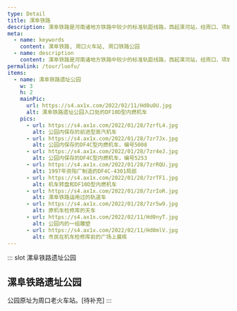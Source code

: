 ```yaml
---
type: Detail
title: 漯阜铁路
description: 漯阜铁路是河南诸地方铁路中较少的标准轨距线路，西起漯河站，经周口、项城、沈丘、界首、太和等地东至阜阳站，线路全长215公里，起到了连接京广和京九两条国铁干线的作用。<br><br>漯阜铁路始建于1973年，1975年，漯河周口段开通，至1989年全线通车。漯河站至省界站的142公里由河南地方铁路局周口分局管辖，省界站至阜阳站的73公里由安徽省阜阳地方铁路管理局管辖，在周口、阜阳设有机辆段、工电段。多趟长途旅客列车过轨漯阜铁路，其中2006年首次开行的周口至北京西K401/2次是全国地方铁路中唯一一趟进京旅客列车。<br><br>2008年，漯阜铁路改制，原地方铁路管理局组建为漯阜铁路公司，由郑州局、武汉局、上海局、阜阳市和中铁建投等单位共同出资，武汉铁路局控股。之后漯阜铁路按照国铁I级扩能改造，2013年，原有周口站拆除新建，市区段废线。周口漯阜铁路遗址公园保留了部分线路、设施和车辆，包括机车检修库、机车转盘、油库、前进型蒸汽机车、东风4c型内燃机车和22B型客车等。
meta:
  - name: keywords
    content: 漯阜铁路, 周口火车站, 周口铁路公园
  - name: description
    content: 漯阜铁路是河南诸地方铁路中较少的标准轨距线路，西起漯河站，经周口、项城、沈丘、界首、太和等地东至阜阳站，线路全长215公里，起到了连接京广和京九两条国铁干线的作用。漯阜铁路始建于1973年，1975年，漯河周口段开通，至1989年全线通车。漯河站至省界站的142公里由河南地方铁路局周口分局管辖，省界站至阜阳站的73公里由安徽省阜阳地方铁路管理局管辖，在周口、阜阳设有机辆段、工电段。多趟长途旅客列车过轨漯阜铁路，其中2006年首次开行的周口至北京西K401/2次是全国地方铁路中唯一一趟进京旅客列车。2008年，漯阜铁路改制，原地方铁路管理局组建为漯阜铁路公司，由郑州局、武汉局、上海局、阜阳市和中铁建投等单位共同出资，武汉铁路局控股。之后漯阜铁路按照国铁I级扩能改造，2013年，原有周口站拆除新建，市区段废线。周口漯阜铁路遗址公园保留了部分线路、设施和车辆，包括机车检修库、机车转盘、油库、前进型蒸汽机车、东风4c型内燃机车和22B型客车等。
permalink: /tour/luofu/
items:
  - name: 漯阜铁路遗址公园
    w: 3
    h: 2
    mainPic: 
      url: https://s4.ax1x.com/2022/02/11/Hd0uOU.jpg
      alt: 漯阜铁路遗址公园入口处的DF10D型内燃机车
    pics:
      - url: https://s4.ax1x.com/2022/01/28/7zrfL4.jpg
        alt: 公园内保存的前进型蒸汽机车
      - url: https://s4.ax1x.com/2022/01/28/7zr7Jx.jpg
        alt: 公园内保存的DF4C型内燃机车，编号5008
      - url: https://s4.ax1x.com/2022/01/28/7zr4eJ.jpg
        alt: 公园内保存的DF4C型内燃机车，编号5253
      - url: https://s4.ax1x.com/2022/01/28/7zrRQU.jpg
        alt: 1997年资阳厂制造的DF4C-4301局部
      - url: https://s4.ax1x.com/2022/01/28/7zrTF1.jpg
        alt: 机车转盘和DF10D型内燃机车
      - url: https://s4.ax1x.com/2022/01/28/7zrIoR.jpg
        alt: 漯阜铁路运用过的轨道车
      - url: https://s4.ax1x.com/2022/01/28/7zr5w9.jpg
        alt: 原机车检修库的天车
      - url: https://s4.ax1x.com/2022/02/11/Hd0nyT.jpg
        alt: 公园内的一组雕塑
      - url: https://s4.ax1x.com/2022/02/11/Hd0mlV.jpg
        alt: 市民在机车检修库前的广场上晨练
---
```


::: slot 漯阜铁路遗址公园
## 漯阜铁路遗址公园

公园原址为周口老火车站。\[待补充\]
:::
